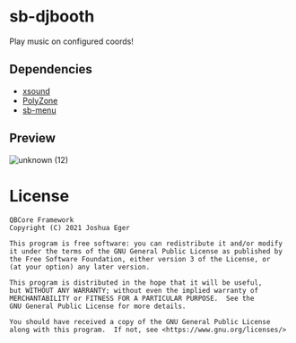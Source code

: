 # sb-djbooth
Play music on configured coords!

## Dependencies
* [xsound](https://github.com/Xogy/xsound)
* [PolyZone](https://github.com/qbcore-framework/PolyZone)
* [sb-menu](https://github.com/qbcore-framework/sb-menu)

## Preview
![unknown (12)](https://user-images.githubusercontent.com/57848836/139512432-729dbcff-d6b1-49b7-9bc3-e82c163c8621.png)

# License

    QBCore Framework
    Copyright (C) 2021 Joshua Eger

    This program is free software: you can redistribute it and/or modify
    it under the terms of the GNU General Public License as published by
    the Free Software Foundation, either version 3 of the License, or
    (at your option) any later version.

    This program is distributed in the hope that it will be useful,
    but WITHOUT ANY WARRANTY; without even the implied warranty of
    MERCHANTABILITY or FITNESS FOR A PARTICULAR PURPOSE.  See the
    GNU General Public License for more details.

    You should have received a copy of the GNU General Public License
    along with this program.  If not, see <https://www.gnu.org/licenses/>

